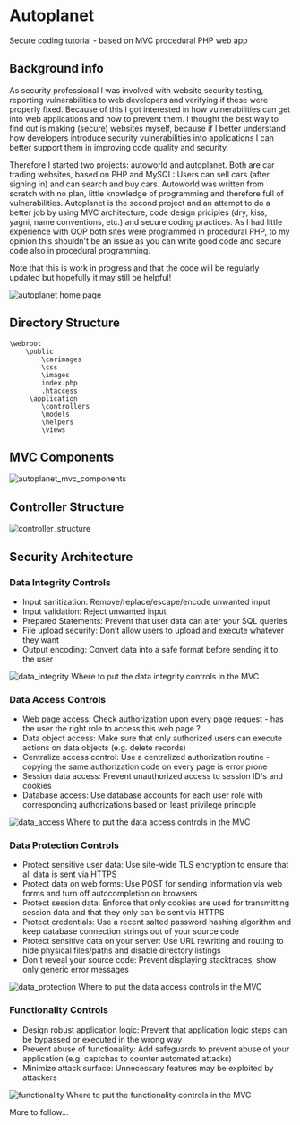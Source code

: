 # Autoplanet
Secure coding tutorial - based on MVC procedural PHP web app

## Background info
As security professional I was involved with website security testing, reporting vulnerabilities to web developers and verifying if these were properly fixed. Because of this I got interested in how vulnerabilities can get into web applications and how to prevent them. I thought the best way to find out is making (secure) websites myself, because if I better understand how developers introduce security vulnerabilities into applications I can better support them in improving code quality and security.

Therefore I started two projects: autoworld and autoplanet. Both are car trading websites, based on PHP and MySQL: Users can sell cars (after signing in) and can search and buy cars. Autoworld was written from scratch with no plan, little knowledge of programming and therefore full of vulnerabilities. Autoplanet is the second project and an attempt to do a better job by using MVC architecture, code design priciples (dry, kiss, yagni, name conventions, etc.) and secure coding practices. As I had little experience with OOP both sites were programmed in procedural PHP, to my opinion this shouldn't be an issue as you can write good code and secure code also in procedural programming.

Note that this is work in progress and that the code will be regularly updated but hopefully it may still be helpful!

![autoplanet home page](https://user-images.githubusercontent.com/29182266/27202001-262ad6e6-5220-11e7-8f87-f305af62187a.jpg)

## Directory Structure

    \webroot
        \public
            \carimages
            \css
            \images
            index.php
            .htaccess
         \application           
            \controllers
            \models
            \helpers
            \views

## MVC Components

![autoplanet_mvc_components](https://user-images.githubusercontent.com/29182266/27253226-ee0cba52-5370-11e7-84bc-ecfd91651f78.jpg)

## Controller Structure

![controller_structure](https://user-images.githubusercontent.com/29182266/27509140-84470470-58f6-11e7-9d30-a20288199902.jpg)

## Security Architecture
### Data Integrity Controls
* Input sanitization: Remove/replace/escape/encode unwanted input  
* Input validation: Reject unwanted input
* Prepared Statements: Prevent that user data can alter your SQL queries
* File upload security: Don’t allow users to upload and execute whatever they want
* Output encoding: Convert data into a safe format before sending it to the user

![data_integrity](https://user-images.githubusercontent.com/29182266/27515077-af5228e8-599b-11e7-8f95-3bb23bd74430.jpg)
Where to put the data integrity controls in the MVC
### Data Access Controls
* Web page access: Check authorization upon every page request - has the user the right role to access this web page ?
* Data object access: Make sure that only authorized users can execute actions on data objects (e.g. delete records)
* Centralize access control: Use a centralized authorization routine - copying the same authorization code on every page is error prone
* Session data access: Prevent unauthorized access to session ID's and cookies
* Database access: Use database accounts for each user role with corresponding authorizations based on least privilege principle

![data_access](https://user-images.githubusercontent.com/29182266/27455646-50bc6608-579e-11e7-8da2-baa6f5bfcb7c.jpg)
Where to put the data access controls in the MVC
### Data Protection Controls
* Protect sensitive user data: Use site-wide TLS encryption to ensure that all data is sent via HTTPS
* Protect data on web forms: Use POST for sending information via web forms and turn off autocompletion on browsers 
* Protect session data: Enforce that only cookies are used for transmitting session data and that they only can be sent via HTTPS
* Protect credentials: Use a recent salted password hashing algorithm and keep database connection strings out of your source code
* Protect sensitive data on your server: Use URL rewriting and routing to hide physical files/paths and disable directory listings
* Don't reveal your source code: Prevent displaying stacktraces, show only generic error messages

![data_protection](https://user-images.githubusercontent.com/29182266/27455656-573f4586-579e-11e7-8573-ef6cad6deceb.jpg)
Where to put the data access controls in the MVC
### Functionality Controls
* Design robust application logic: Prevent that application logic steps can be bypassed or executed in the wrong way
* Prevent abuse of functionality: Add safeguards to prevent abuse of your application (e.g. captchas to counter automated attacks)
* Minimize attack surface: Unnecessary features may be exploited by attackers 

![functionality](https://user-images.githubusercontent.com/29182266/27455663-5c5b89ee-579e-11e7-862a-c0f2896471a8.jpg)
Where to put the functionality controls in the MVC

More to follow...
